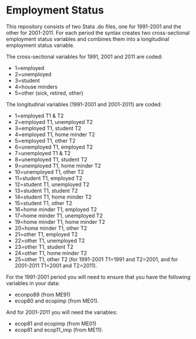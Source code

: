 # Employment Status 
This repository consists of two Stata .do files, one for 1991-2001 and the other for 2001-2011. For each period the syntax creates two cross-sectional employment status variables and combines them into a longitudinal employment status variable.

The cross-sectional variables for 1991, 2001 and 2011 are coded:
- 1=employed
- 2=unemployed
- 3=student
- 4=house minders
- 5=other (sick, retired, other)

The longitudinal variables (1991-2001 and 2001-2011) are coded:
- 1=employed T1 & T2
- 2=employed T1, unemployed T2
- 3=employed T1, student T2
- 4=employed T1, home minder T2
- 5=employed T1, other T2
- 6=unemployed T1, employed T2
- 7=unemployed T1 & T2
- 8=unemployed T1, student T2
- 9=unemployed T1, home minder T2
- 10=unemployed T1, other T2
- 11=student T1, employed T2
- 12=student T1, unemployed T2
- 13=student T1, student T2
- 14=student T1, home minder T2
- 15=student T1, other T2
- 16=home minder T1, employed T2
- 17=home minder T1, unemployed T2
- 19=home minder T1, home minder T2
- 20=home minder T1, other T2
- 21=other T1, employed T2
- 22=other T1, unemployed T2
- 23=other T1, student T2
- 24=other T1, home minder T2
- 25=other T1, other T2
(for 1991-2001 T1=1991 and T2=2001, and for 2001-2011 T1=2001 and T2=2011).

For the 1991-2001 period you will need to ensure that you have the following variables in your data:
- econpo89 (from ME91)
- ecop80 and ecopimp (from ME01).

And for 2001-2011 you will need the variables:
- ecop81 and ecopimp (from ME01)
- ecop81 and ecop11_imp (from ME11).
